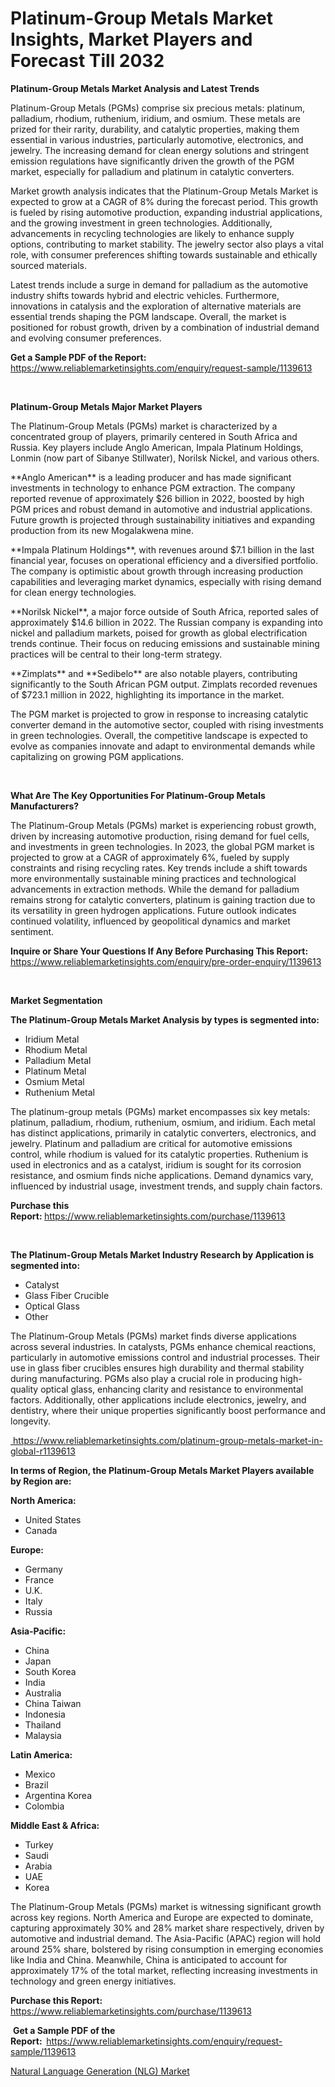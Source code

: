 <p><h1>Platinum-Group Metals Market Insights, Market Players and Forecast Till 2032</h1></p><p><strong>Platinum-Group Metals Market Analysis and Latest Trends</strong></p>
<p><p>Platinum-Group Metals (PGMs) comprise six precious metals: platinum, palladium, rhodium, ruthenium, iridium, and osmium. These metals are prized for their rarity, durability, and catalytic properties, making them essential in various industries, particularly automotive, electronics, and jewelry. The increasing demand for clean energy solutions and stringent emission regulations have significantly driven the growth of the PGM market, especially for palladium and platinum in catalytic converters.</p><p>Market growth analysis indicates that the Platinum-Group Metals Market is expected to grow at a CAGR of 8% during the forecast period. This growth is fueled by rising automotive production, expanding industrial applications, and the growing investment in green technologies. Additionally, advancements in recycling technologies are likely to enhance supply options, contributing to market stability. The jewelry sector also plays a vital role, with consumer preferences shifting towards sustainable and ethically sourced materials.</p><p>Latest trends include a surge in demand for palladium as the automotive industry shifts towards hybrid and electric vehicles. Furthermore, innovations in catalysis and the exploration of alternative materials are essential trends shaping the PGM landscape. Overall, the market is positioned for robust growth, driven by a combination of industrial demand and evolving consumer preferences.</p></p>
<p><strong>Get a Sample PDF of the Report:&nbsp;</strong> <a href="https://www.reliablemarketinsights.com/enquiry/request-sample/1139613?utm_campaign=3577&utm_medium=2&utm_source=Github&utm_content=ia&utm_term=25032025&utm_id=platinum-group-metals">https://www.reliablemarketinsights.com/enquiry/request-sample/1139613</a></p>
<p>&nbsp;</p>
<p><strong>Platinum-Group Metals Major Market Players</strong></p>
<p><p>The Platinum-Group Metals (PGMs) market is characterized by a concentrated group of players, primarily centered in South Africa and Russia. Key players include Anglo American, Impala Platinum Holdings, Lonmin (now part of Sibanye Stillwater), Norilsk Nickel, and various others.</p><p>**Anglo American** is a leading producer and has made significant investments in technology to enhance PGM extraction. The company reported revenue of approximately $26 billion in 2022, boosted by high PGM prices and robust demand in automotive and industrial applications. Future growth is projected through sustainability initiatives and expanding production from its new Mogalakwena mine.</p><p>**Impala Platinum Holdings**, with revenues around $7.1 billion in the last financial year, focuses on operational efficiency and a diversified portfolio. The company is optimistic about growth through increasing production capabilities and leveraging market dynamics, especially with rising demand for clean energy technologies.</p><p>**Norilsk Nickel**, a major force outside of South Africa, reported sales of approximately $14.6 billion in 2022. The Russian company is expanding into nickel and palladium markets, poised for growth as global electrification trends continue. Their focus on reducing emissions and sustainable mining practices will be central to their long-term strategy.</p><p>**Zimplats** and **Sedibelo** are also notable players, contributing significantly to the South African PGM output. Zimplats recorded revenues of $723.1 million in 2022, highlighting its importance in the market.</p><p>The PGM market is projected to grow in response to increasing catalytic converter demand in the automotive sector, coupled with rising investments in green technologies. Overall, the competitive landscape is expected to evolve as companies innovate and adapt to environmental demands while capitalizing on growing PGM applications.</p></p>
<p>&nbsp;</p>
<p><strong>What Are The Key Opportunities For Platinum-Group Metals Manufacturers?</strong></p>
<p><p>The Platinum-Group Metals (PGMs) market is experiencing robust growth, driven by increasing automotive production, rising demand for fuel cells, and investments in green technologies. In 2023, the global PGM market is projected to grow at a CAGR of approximately 6%, fueled by supply constraints and rising recycling rates. Key trends include a shift towards more environmentally sustainable mining practices and technological advancements in extraction methods. While the demand for palladium remains strong for catalytic converters, platinum is gaining traction due to its versatility in green hydrogen applications. Future outlook indicates continued volatility, influenced by geopolitical dynamics and market sentiment.</p></p>
<p><strong>Inquire or Share Your Questions If Any Before Purchasing This Report:</strong> <a href="https://www.reliablemarketinsights.com/enquiry/pre-order-enquiry/1139613?utm_campaign=3577&utm_medium=2&utm_source=Github&utm_content=ia&utm_term=25032025&utm_id=platinum-group-metals">https://www.reliablemarketinsights.com/enquiry/pre-order-enquiry/1139613</a></p>
<p>&nbsp;</p>
<p><strong>Market Segmentation</strong></p>
<p><strong>The Platinum-Group Metals Market Analysis by types is segmented into:</strong></p>
<p><ul><li>Iridium Metal</li><li>Rhodium Metal</li><li>Palladium Metal</li><li>Platinum Metal</li><li>Osmium Metal</li><li>Ruthenium Metal</li></ul></p>
<p><p>The platinum-group metals (PGMs) market encompasses six key metals: platinum, palladium, rhodium, ruthenium, osmium, and iridium. Each metal has distinct applications, primarily in catalytic converters, electronics, and jewelry. Platinum and palladium are critical for automotive emissions control, while rhodium is valued for its catalytic properties. Ruthenium is used in electronics and as a catalyst, iridium is sought for its corrosion resistance, and osmium finds niche applications. Demand dynamics vary, influenced by industrial usage, investment trends, and supply chain factors.</p></p>
<p><strong>Purchase this Report:&nbsp;</strong><a href="https://www.reliablemarketinsights.com/purchase/1139613?utm_campaign=3577&utm_medium=2&utm_source=Github&utm_content=ia&utm_term=25032025&utm_id=platinum-group-metals">https://www.reliablemarketinsights.com/purchase/1139613</a></p>
<p>&nbsp;</p>
<p><strong>The Platinum-Group Metals Market Industry Research by Application is segmented into:</strong></p>
<p><ul><li>Catalyst</li><li>Glass Fiber Crucible</li><li>Optical Glass</li><li>Other</li></ul></p>
<p><p>The Platinum-Group Metals (PGMs) market finds diverse applications across several industries. In catalysts, PGMs enhance chemical reactions, particularly in automotive emissions control and industrial processes. Their use in glass fiber crucibles ensures high durability and thermal stability during manufacturing. PGMs also play a crucial role in producing high-quality optical glass, enhancing clarity and resistance to environmental factors. Additionally, other applications include electronics, jewelry, and dentistry, where their unique properties significantly boost performance and longevity.</p></p>
<p><a href="https://www.reliablemarketinsights.com/platinum-group-metals-market-in-global-r1139613?utm_campaign=3577&utm_medium=2&utm_source=Github&utm_content=ia&utm_term=25032025&utm_id=platinum-group-metals">&nbsp;https://www.reliablemarketinsights.com/platinum-group-metals-market-in-global-r1139613</a></p>
<p><strong>In terms of Region, the Platinum-Group Metals Market Players available by Region are:</strong></p>
<p>
    <p> <strong> North America: </strong>
        <ul>
            <li>United States</li>
            <li>Canada</li>
        </ul>
        </p> 
    <p> <strong> Europe: </strong>
        <ul>
            <li>Germany</li>
            <li>France</li>
            <li>U.K.</li>
            <li>Italy</li>
            <li>Russia</li>
        </ul>
        </p> 
    <p> <strong> Asia-Pacific: </strong>
        <ul>
            <li>China</li>
            <li>Japan</li>
            <li>South Korea</li>
            <li>India</li>
            <li>Australia</li>
            <li>China Taiwan</li>
            <li>Indonesia</li>
            <li>Thailand</li>
            <li>Malaysia</li>
        </ul>
        </p> 
    <p> <strong> Latin America: </strong>
        <ul>
            <li>Mexico</li>
            <li>Brazil</li>
            <li>Argentina Korea</li>
            <li>Colombia</li>
        </ul>
        </p> 
    <p> <strong> Middle East & Africa: </strong>
        <ul>
            <li>Turkey</li>
            <li>Saudi</li>
            <li>Arabia</li>
            <li>UAE</li>
            <li>Korea</li>
        </ul>
    </p>
    </p>
<p><p>The Platinum-Group Metals (PGMs) market is witnessing significant growth across key regions. North America and Europe are expected to dominate, capturing approximately 30% and 28% market share respectively, driven by automotive and industrial demand. The Asia-Pacific (APAC) region will hold around 25% share, bolstered by rising consumption in emerging economies like India and China. Meanwhile, China is anticipated to account for approximately 17% of the total market, reflecting increasing investments in technology and green energy initiatives.</p></p>
<p><strong>Purchase this Report: </strong><a href="https://www.reliablemarketinsights.com/purchase/1139613?utm_campaign=3577&utm_medium=2&utm_source=Github&utm_content=ia&utm_term=25032025&utm_id=platinum-group-metals">https://www.reliablemarketinsights.com/purchase/1139613</a></p>
<p>&nbsp;<strong>Get a Sample PDF of the Report:&nbsp;&nbsp;</strong><a href="https://www.reliablemarketinsights.com/enquiry/request-sample/1139613?utm_campaign=3577&utm_medium=2&utm_source=Github&utm_content=ia&utm_term=25032025&utm_id=platinum-group-metals">https://www.reliablemarketinsights.com/enquiry/request-sample/1139613</a></p>
<p><strong></strong></p>
<p><p><a href="https://github.com/boccalyver5k/Market-Research-Report-List-1/blob/main/natural-language-generation-nlg-market.md?utm_campaign=3577&utm_medium=2&utm_source=Github&utm_content=ia&utm_term=25032025&utm_id=platinum-group-metals">Natural Language Generation (NLG) Market</a></p></p>